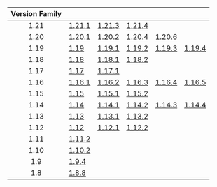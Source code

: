 | Version Family | | | | | |
|:---:|---|---|---|---|---|
| 1.21 | [1.21.1](https://github.com/BaldGang/spigot-build/releases/download/20250213/spigot-1.21.1.jar) | [1.21.3](https://github.com/BaldGang/spigot-build/releases/download/20250213/spigot-1.21.3.jar) | [1.21.4](https://github.com/BaldGang/spigot-build/releases/download/20250213/spigot-1.21.4.jar) | | |
| 1.20 | [1.20.1](https://github.com/BaldGang/spigot-build/releases/download/20250213/spigot-1.20.1.jar) | [1.20.2](https://github.com/BaldGang/spigot-build/releases/download/20250213/spigot-1.20.2.jar) | [1.20.4](https://github.com/BaldGang/spigot-build/releases/download/20250213/spigot-1.20.4.jar) | [1.20.6](https://github.com/BaldGang/spigot-build/releases/download/20250213/spigot-1.20.6.jar) | |
| 1.19 | [1.19](https://github.com/BaldGang/spigot-build/releases/download/20250213/spigot-1.19.jar) | [1.19.1](https://github.com/BaldGang/spigot-build/releases/download/20250213/spigot-1.19.1.jar) | [1.19.2](https://github.com/BaldGang/spigot-build/releases/download/20250213/spigot-1.19.2.jar) | [1.19.3](https://github.com/BaldGang/spigot-build/releases/download/20250213/spigot-1.19.3.jar) | [1.19.4](https://github.com/BaldGang/spigot-build/releases/download/20250213/spigot-1.19.4.jar) |
| 1.18 | [1.18](https://github.com/BaldGang/spigot-build/releases/download/20250213/spigot-1.18.jar) | [1.18.1](https://github.com/BaldGang/spigot-build/releases/download/20250213/spigot-1.18.1.jar) | [1.18.2](https://github.com/BaldGang/spigot-build/releases/download/20250213/spigot-1.18.2.jar) | | |
| 1.17 | [1.17](https://github.com/BaldGang/spigot-build/releases/download/20250213/spigot-1.17.jar) | [1.17.1](https://github.com/BaldGang/spigot-build/releases/download/20250213/spigot-1.17.1.jar) | | | |
| 1.16 | [1.16.1](https://github.com/BaldGang/spigot-build/releases/download/20250213/spigot-1.16.1.jar) | [1.16.2](https://github.com/BaldGang/spigot-build/releases/download/20250213/spigot-1.16.2.jar) | [1.16.3](https://github.com/BaldGang/spigot-build/releases/download/20250213/spigot-1.16.3.jar) | [1.16.4](https://github.com/BaldGang/spigot-build/releases/download/20250213/spigot-1.16.4.jar) | [1.16.5](https://github.com/BaldGang/spigot-build/releases/download/20250213/spigot-1.16.5.jar) |
| 1.15 | [1.15](https://github.com/BaldGang/spigot-build/releases/download/20250213/spigot-1.15.jar) | [1.15.1](https://github.com/BaldGang/spigot-build/releases/download/20250213/spigot-1.15.1.jar) | [1.15.2](https://github.com/BaldGang/spigot-build/releases/download/20250213/spigot-1.15.2.jar) | | |
| 1.14 | [1.14](https://github.com/BaldGang/spigot-build/releases/download/20250213/spigot-1.14.jar) | [1.14.1](https://github.com/BaldGang/spigot-build/releases/download/20250213/spigot-1.14.1.jar) | [1.14.2](https://github.com/BaldGang/spigot-build/releases/download/20250213/spigot-1.14.2.jar) | [1.14.3](https://github.com/BaldGang/spigot-build/releases/download/20250213/spigot-1.14.3.jar) | [1.14.4](https://github.com/BaldGang/spigot-build/releases/download/20250213/spigot-1.14.4.jar) |
| 1.13 | [1.13](https://github.com/BaldGang/spigot-build/releases/download/20250213/spigot-1.13.jar) | [1.13.1](https://github.com/BaldGang/spigot-build/releases/download/20250213/spigot-1.13.1.jar) | [1.13.2](https://github.com/BaldGang/spigot-build/releases/download/20250213/spigot-1.13.2.jar) | | |
| 1.12 | [1.12](https://github.com/BaldGang/spigot-build/releases/download/20250213/spigot-1.12.jar) | [1.12.1](https://github.com/BaldGang/spigot-build/releases/download/20250213/spigot-1.12.1.jar) | [1.12.2](https://github.com/BaldGang/spigot-build/releases/download/20250213/spigot-1.12.2.jar) | | |
| 1.11 | [1.11.2](https://github.com/BaldGang/spigot-build/releases/download/20250213/spigot-1.11.2.jar) | | | | |
| 1.10 | [1.10.2](https://github.com/BaldGang/spigot-build/releases/download/20250213/spigot-1.10.2.jar) | | | | |
| 1.9 | [1.9.4](https://github.com/BaldGang/spigot-build/releases/download/20250213/spigot-1.9.4.jar) | | | | |
| 1.8 | [1.8.8](https://github.com/BaldGang/spigot-build/releases/download/20250213/spigot-1.8.8.jar) | | | | |
